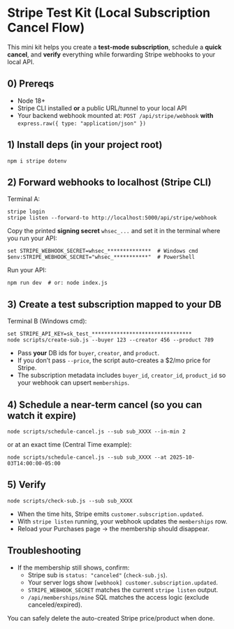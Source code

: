 
# Stripe Test Kit (Local Subscription Cancel Flow)

This mini kit helps you create a **test-mode subscription**, schedule a **quick cancel**, and **verify** everything while forwarding Stripe webhooks to your local API.

## 0) Prereqs
- Node 18+
- Stripe CLI installed **or** a public URL/tunnel to your local API
- Your backend webhook mounted at: `POST /api/stripe/webhook` **with** `express.raw({ type: "application/json" })`

## 1) Install deps (in your project root)
```
npm i stripe dotenv
```

## 2) Forward webhooks to localhost (Stripe CLI)
Terminal A:
```
stripe login
stripe listen --forward-to http://localhost:5000/api/stripe/webhook
```
Copy the printed **signing secret** `whsec_...` and set it in the terminal where you run your API:
```
set STRIPE_WEBHOOK_SECRET=whsec_**************  # Windows cmd
$env:STRIPE_WEBHOOK_SECRET="whsec_***********"  # PowerShell
```
Run your API:
```
npm run dev  # or: node index.js
```

## 3) Create a test subscription mapped to your DB
Terminal B (Windows cmd):
```
set STRIPE_API_KEY=sk_test_********************************
node scripts/create-sub.js --buyer 123 --creator 456 --product 789
```
- Pass **your** DB ids for `buyer`, `creator`, and `product`.
- If you don’t pass `--price`, the script auto-creates a $2/mo price for Stripe.
- The subscription metadata includes `buyer_id`, `creator_id`, `product_id` so your webhook can upsert `memberships`.

## 4) Schedule a near-term cancel (so you can watch it expire)
```
node scripts/schedule-cancel.js --sub sub_XXXX --in-min 2
```
or at an exact time (Central Time example):
```
node scripts/schedule-cancel.js --sub sub_XXXX --at 2025-10-03T14:00:00-05:00
```

## 5) Verify
```
node scripts/check-sub.js --sub sub_XXXX
```
- When the time hits, Stripe emits `customer.subscription.updated`.
- With `stripe listen` running, your webhook updates the `memberships` row.
- Reload your Purchases page → the membership should disappear.

## Troubleshooting
- If the membership still shows, confirm:
  - Stripe sub is `status: "canceled"` (`check-sub.js`).
  - Your server logs show `[webhook] customer.subscription.updated`.
  - `STRIPE_WEBHOOK_SECRET` matches the current `stripe listen` output.
  - `/api/memberships/mine` SQL matches the access logic (exclude canceled/expired).

You can safely delete the auto-created Stripe price/product when done.
